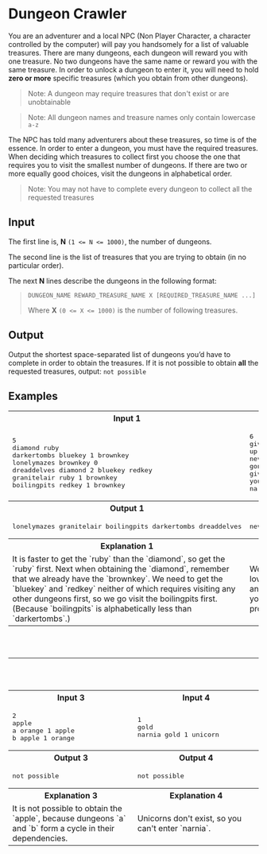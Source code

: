 # Dungeon Crawler

You are an adventurer and a local NPC (Non Player Character, a character controlled by the computer) will pay you handsomely for a list of valuable treasures. There are many dungeons, each dungeon will reward you with one treasure. No two dungeons have the same name or reward you with the same treasure. In order to unlock a dungeon to enter it, you will need to hold **zero or more** specific treasures (which you obtain from other dungeons).

> Note: A dungeon may require treasures that don't exist or are unobtainable

> Note: All dungeon names and treasure names only contain lowercase `a-z`

The NPC has told many adventurers about these treasures, so time is of the essence. In order to enter a dungeon, you must have the required treasures. When deciding which treasures to collect first you choose the one that requires you to visit the smallest number of dungeons. If there are two or more equally good choices, visit the dungeons in alphabetical order.

> Note: You may not have to complete every dungeon to collect all the requested treasures

## Input
The first line is, **N** `(1 <= N <= 1000)`, the number of dungeons.

The second line is the list of treasures that you are trying to obtain (in no particular order).

The next **N** lines describe the dungeons in the following format:
>`DUNGEON_NAME REWARD_TREASURE_NAME X [REQUIRED_TREASURE_NAME ...]`
>
>Where **X** `(0 <= X <= 1000)` is the number of following treasures.


## Output
Output the shortest space-separated list of dungeons you’d have to complete in order to obtain the treasures. If it is not possible to obtain **all** the requested treasures, output: `not possible`

## Examples
<table>
    <tr>
        <th width="50%">Input 1</th>
        <th>Input 2</th>
    </tr>
    <tr>
        <td>
            <pre>
5
diamond ruby
darkertombs bluekey 1 brownkey
lonelymazes brownkey 0
dreaddelves diamond 2 bluekey redkey
granitelair ruby 1 brownkey
boilingpits redkey 1 brownkey
</pre>
        </td>
        <td>
            <pre>
6
give up
up up 2 na you
never never 0
gon gon 1 never
give give 2 na gon
you you 0
na na 1 gon
</pre>
        </td>
    </tr>
    <tr>
        <th>Output 1</th>
        <th>Output 2</th>
    </tr>
    <tr>
        <td>
            <pre>lonelymazes granitelair boilingpits darkertombs dreaddelves</pre>
        </td>
        <td>
            <pre>never gon na give you up</pre>
        </td>
    </tr>
    <tr>
        <th>Explanation 1</th>
        <th>Explanation 2</th>
    </tr>
    <tr>
        <td>It is faster to get the `ruby` than the `diamond`, so get the `ruby` first. Next when obtaining the `diamond`, remember that we already have the `brownkey`. We need to get the `bluekey` and `redkey` neither of which requires visiting any other dungeons first, so we go visit the boilingpits first. (Because `boilingpits` is alphabetically less than `darkertombs`.)</td>
        <td>We're no strangers to love. You know the rules and so do I. We believe you can solve this problem.</td>
    </tr>
</table>
<br>
<br>
<hr>
<br>
<br>
<table>
    <tr>
        <th width="50%">Input 3</th>
        <th>Input 4</th>
    </tr>
    <tr>
        <td>
            <pre>
2
apple
a orange 1 apple
b apple 1 orange
</pre>
        </td>
        <td>
            <pre>
1
gold
narnia gold 1 unicorn
</pre>
        </td>
    </tr>
    <tr>
        <th>Output 3</th>
        <th>Output 4</th>
    </tr>
    <tr>
        <td>
            <pre>not possible</pre>
        </td>
        <td>
            <pre>not possible</pre>
        </td>
    </tr>
    <tr>
        <th>Explanation 3</th>
        <th>Explanation 4</th>
    </tr>
    <tr>
        <td>It is not possible to obtain the `apple`, because dungeons `a` and `b` form a cycle in their dependencies.</td>
        <td>Unicorns don't exist, so you can't enter `narnia`.</td>
    </tr>
</table>
